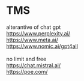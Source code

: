 # TMS<br>
alterantive of chat gpt<br>
https://www.perplexity.ai/<br>
https://www.meta.ai/<br>
https://www.nomic.ai/gpt4all<br>
<br>
no limit and free<br>
https://chat.mistral.ai/<br>
https://poe.com/<br>
